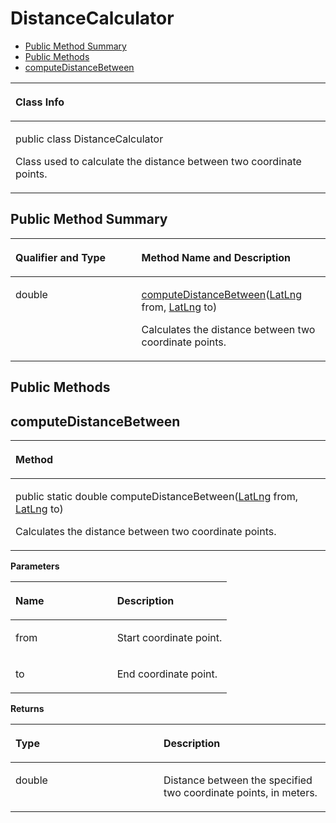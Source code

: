 # DistanceCalculator<a name="EN-US_TOPIC_0000001145541085"></a>

-   [Public Method Summary](#section15780515155816)
-   [Public Methods](#section105264546582)
-   [computeDistanceBetween](#section148091116191319)


<a name="table11392448559"></a>
<table><thead align="left"><tr id="row339312425510"><th class="cellrowborder" valign="top" width="100%" id="mcps1.1.2.1.1"><p id="p113931844550"><a name="p113931844550"></a><a name="p113931844550"></a>Class Info</p>
</th>
</tr>
</thead>
<tbody><tr id="row1839317465519"><td class="cellrowborder" valign="top" width="100%" headers="mcps1.1.2.1.1 "><p id="p1139318495512"><a name="p1139318495512"></a><a name="p1139318495512"></a>public class DistanceCalculator</p>
<p id="p767974995614"><a name="p767974995614"></a><a name="p767974995614"></a>Class used to calculate the distance between two coordinate points.</p>
</td>
</tr>
</tbody>
</table>

## Public Method Summary<a name="section15780515155816"></a>

<a name="table135mcpsimp"></a>
<table><thead align="left"><tr id="row140mcpsimp"><th class="cellrowborder" valign="top" width="40%" id="mcps1.1.3.1.1"><p id="p142mcpsimp"><a name="p142mcpsimp"></a><a name="p142mcpsimp"></a>Qualifier and Type</p>
</th>
<th class="cellrowborder" valign="top" width="60%" id="mcps1.1.3.1.2"><p id="p144mcpsimp"><a name="p144mcpsimp"></a><a name="p144mcpsimp"></a>Method Name and Description</p>
</th>
</tr>
</thead>
<tbody><tr id="row145mcpsimp"><td class="cellrowborder" valign="top" width="40%" headers="mcps1.1.3.1.1 "><p id="p147mcpsimp"><a name="p147mcpsimp"></a><a name="p147mcpsimp"></a>double</p>
</td>
<td class="cellrowborder" valign="top" width="60%" headers="mcps1.1.3.1.2 "><p id="p149mcpsimp"><a name="p149mcpsimp"></a><a name="p149mcpsimp"></a><a href="#section148091116191319">computeDistanceBetween</a>(<a href="latlng.md">LatLng</a> from, <a href="latlng.md">LatLng</a> to)</p>
<p id="p1778311130565"><a name="p1778311130565"></a><a name="p1778311130565"></a>Calculates the distance between two coordinate points.</p>
</td>
</tr>
</tbody>
</table>

## Public Methods<a name="section105264546582"></a>

## computeDistanceBetween<a name="section148091116191319"></a>

<a name="table202mcpsimp"></a>
<table><thead align="left"><tr id="row206mcpsimp"><th class="cellrowborder" valign="top" width="100%" id="mcps1.1.2.1.1"><p id="p208mcpsimp"><a name="p208mcpsimp"></a><a name="p208mcpsimp"></a>Method</p>
</th>
</tr>
</thead>
<tbody><tr id="row209mcpsimp"><td class="cellrowborder" valign="top" width="100%" headers="mcps1.1.2.1.1 "><p id="p211mcpsimp"><a name="p211mcpsimp"></a><a name="p211mcpsimp"></a>public static double computeDistanceBetween(<a href="latlng.md">LatLng</a> from, <a href="latlng.md">LatLng</a> to)</p>
<p id="p12974181661612"><a name="p12974181661612"></a><a name="p12974181661612"></a>Calculates the distance between two coordinate points.</p>
</td>
</tr>
</tbody>
</table>

**Parameters**

<a name="table217mcpsimp"></a>
<table><thead align="left"><tr id="row222mcpsimp"><th class="cellrowborder" valign="top" width="47%" id="mcps1.1.3.1.1"><p id="p224mcpsimp"><a name="p224mcpsimp"></a><a name="p224mcpsimp"></a>Name</p>
</th>
<th class="cellrowborder" valign="top" width="53%" id="mcps1.1.3.1.2"><p id="p226mcpsimp"><a name="p226mcpsimp"></a><a name="p226mcpsimp"></a>Description</p>
</th>
</tr>
</thead>
<tbody><tr id="row227mcpsimp"><td class="cellrowborder" valign="top" width="47%" headers="mcps1.1.3.1.1 "><p id="p1424314316119"><a name="p1424314316119"></a><a name="p1424314316119"></a>from</p>
</td>
<td class="cellrowborder" valign="top" width="53%" headers="mcps1.1.3.1.2 "><p id="p122431631515"><a name="p122431631515"></a><a name="p122431631515"></a>Start coordinate point.</p>
</td>
</tr>
<tr id="row83599561409"><td class="cellrowborder" valign="top" width="47%" headers="mcps1.1.3.1.1 "><p id="p142433319112"><a name="p142433319112"></a><a name="p142433319112"></a>to</p>
</td>
<td class="cellrowborder" valign="top" width="53%" headers="mcps1.1.3.1.2 "><p id="p624314317112"><a name="p624314317112"></a><a name="p624314317112"></a>End coordinate point.</p>
</td>
</tr>
</tbody>
</table>

**Returns**

<a name="table234mcpsimp"></a>
<table><thead align="left"><tr id="row239mcpsimp"><th class="cellrowborder" valign="top" width="47%" id="mcps1.1.3.1.1"><p id="p241mcpsimp"><a name="p241mcpsimp"></a><a name="p241mcpsimp"></a>Type</p>
</th>
<th class="cellrowborder" valign="top" width="53%" id="mcps1.1.3.1.2"><p id="p243mcpsimp"><a name="p243mcpsimp"></a><a name="p243mcpsimp"></a>Description</p>
</th>
</tr>
</thead>
<tbody><tr id="row244mcpsimp"><td class="cellrowborder" valign="top" width="47%" headers="mcps1.1.3.1.1 "><p id="p910812116"><a name="p910812116"></a><a name="p910812116"></a>double</p>
</td>
<td class="cellrowborder" valign="top" width="53%" headers="mcps1.1.3.1.2 "><p id="p171021212115"><a name="p171021212115"></a><a name="p171021212115"></a>Distance between the specified two coordinate points, in meters.</p>
</td>
</tr>
</tbody>
</table>

